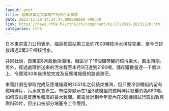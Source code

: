 ```yaml
---
layout: post
title: 福島核電站完成第三批核污水排放
date: 2023-11-20 14:34:47.000000000 +08:00
link: https://news.rthk.hk/rthk/ch/component/k2/1728591-20231120.htm
categories: rthk
---
```


日本東京電力公司表示，福島核電站第三批約7800噸核污水排放完畢，至今已排放超過2萬3千噸核污水。 

共同社說，自東電8月啟動排海後，廠區少了16個儲存罐的核污染水，超出預期。另外，經過處理新送來的污水截至本月9日達到2160噸，儲存罐數量達一千個以上，令實現30年後排放完成及反應堆報廢的路途渺茫。

東電計劃在爭取完成反應堆報廢的2051年之前結束排海，但只要冷卻機組內留有燃料碎片，污水就會產生。有估算顯示在1至3號機組的燃料碎片總量約為880噸，如何取出是反應堆報廢的最大難關。東電曾計劃今年度內在2號機組試行取出數克燃料碎片，但出口被部分堵塞令工作受阻。
